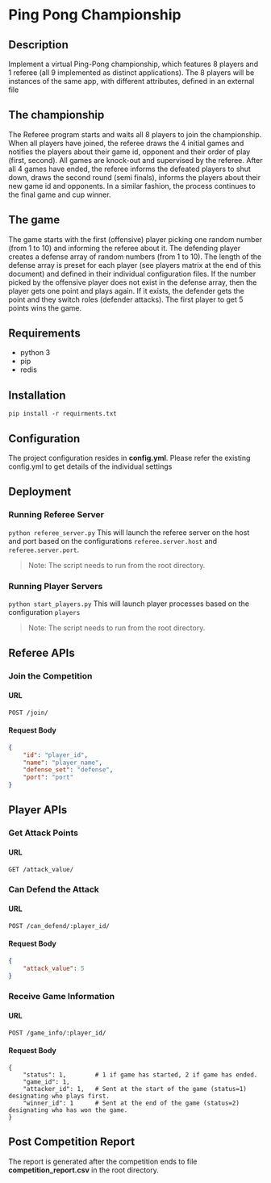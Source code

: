# Ping Pong Championship


## Description
Implement a virtual Ping-Pong championship, which features 8 players and 1 referee 
(all 9 implemented as distinct applications). The 8 players will be instances of the same app, 
with different attributes, defined in an external file

## The championship
The Referee program starts and waits all 8 players to join the championship. When all players have joined, 
the referee draws the 4 initial games and notifies the players about their game id, opponent and their order 
of play (first, second).
All games are knock-out and supervised by the referee. After all 4 games have ended, the referee informs the defeated 
players to shut down, draws the second round (semi finals), informs the players about their new game id and opponents. 
In a similar fashion, the process continues to the final game and cup winner.
## The game
The game starts with the first (offensive) player picking one random number (from 1 to 10) and informing the referee 
about it. The defending player creates a defense array of random numbers (from 1 to 10). The length of the defense array
is preset for each player (see players matrix at the end of this document) and defined in their individual 
configuration files.
If the number picked by the offensive player does not exist in the defense array, then the player gets one point and 
plays again. If it exists, the defender gets the point and they switch roles (defender attacks).
The first player to get 5 points wins the game.

## Requirements
* python 3
* pip
* redis

## Installation
`pip install -r requirments.txt`

## Configuration
The project configuration resides in **config.yml**. Please refer the existing config.yml to get details of the 
individual settings

## Deployment
### Running Referee Server
`python referee_server.py`
This will launch the referee server on the host and port based on the configurations `referee.server.host` and `referee.server.port`.
> Note: The script needs to run from the root directory.

### Running Player Servers
`python start_players.py`
This will launch player processes based on the configuration `players`
> Note: The script needs to run from the root directory.  

## Referee APIs
### Join the Competition
#### URL
`POST /join/`
#### Request Body
```json
{
    "id": "player_id",
    "name": "player_name",
    "defense_set": "defense",
    "port": "port"
}
```

## Player APIs

### Get Attack Points
#### URL
`GET /attack_value/`

### Can Defend the Attack
#### URL
`POST /can_defend/:player_id/`
#### Request Body
```json
{
    "attack_value": 5
}
```

### Receive Game Information
#### URL
`POST /game_info/:player_id/`
#### Request Body
```
{
    "status": 1,        # 1 if game has started, 2 if game has ended.
    "game_id": 1,
    "attacker_id": 1,   # Sent at the start of the game (status=1) designating who plays first.
    "winner_id": 1      # Sent at the end of the game (status=2) designating who has won the game.
}
```
## Post Competition Report
The report is generated after the competition ends to file **competition_report.csv** in the root directory.
